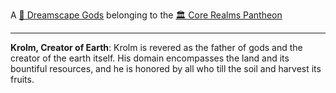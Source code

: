 A [🛐 Dreamscape Gods](../../-dreamscape-gods.md) belonging to the [🏛 Core Realms Pantheon](../../-core-realms-pantheon.md)

---

**Krolm, Creator of Earth**: Krolm is revered as the father of gods and the creator of the earth itself. His domain encompasses the land and its bountiful resources, and he is honored by all who till the soil and harvest its fruits.